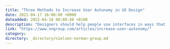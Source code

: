 ```yaml
---
title: "Three Methods to Increase User Autonomy in UX Design"
date: 2022-04-17 16:00:00 +0000
dateadded: 2022-04-18 00:00:40 +0100
description: "Designers should help people use interfaces in ways that align with personal preferences and priorities."
link: "https://www.nngroup.com/articles/increase-user-autonomy/"
category:
directory: _directory/nielsen-norman-group.md
---
```

